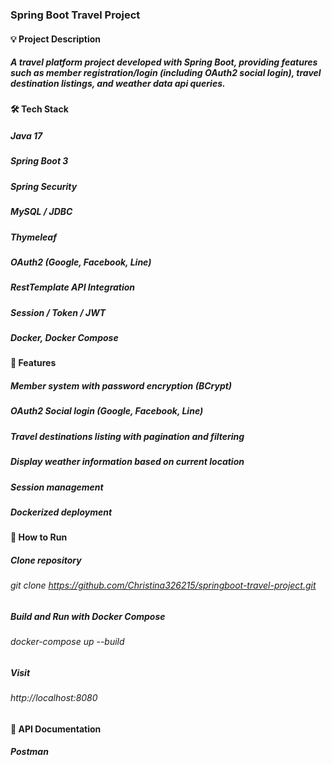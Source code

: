 ### Spring Boot Travel Project

#### 💡 Project Description

##### A travel platform project developed with Spring Boot, providing features such as member registration/login (including OAuth2 social login), travel destination listings, and weather data api queries.

#### 🛠️ Tech Stack

##### Java 17

##### Spring Boot 3

##### Spring Security

##### MySQL / JDBC

##### Thymeleaf

##### OAuth2 (Google, Facebook, Line)

##### RestTemplate API Integration

##### Session / Token / JWT

##### Docker, Docker Compose

#### 🔄 Features

##### Member system with password encryption (BCrypt)

##### OAuth2 Social login (Google, Facebook, Line)

##### Travel destinations listing with pagination and filtering

##### Display weather information based on current location

##### Session management

##### Dockerized deployment

#### 🔹 How to Run

##### Clone repository
###### git clone https://github.com/Christina326215/springboot-travel-project.git

##### Build and Run with Docker Compose
###### docker-compose up --build

##### Visit
###### http://localhost:8080

#### 🔹 API Documentation

##### Postman
